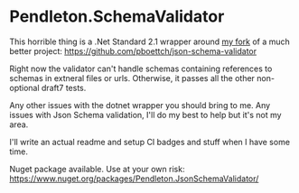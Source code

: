 # Pendleton.SchemaValidator
This horrible thing is a .Net Standard 2.1 wrapper around [my fork](https://github.com/evman182/json-schema-validator) of a much better project: https://github.com/pboettch/json-schema-validator  
  
Right now the validator can't handle schemas containing references to schemas in extneral files or urls. Otherwise, it passes all the other non-optional draft7 tests.
  
Any other issues with the dotnet wrapper you should bring to me. Any issues with Json Schema validation, I'll do my best to help but it's not my area.
  
I'll write an actual readme and setup CI badges and stuff when I have some time.

Nuget package available. Use at your own risk: https://www.nuget.org/packages/Pendleton.JsonSchemaValidator/
